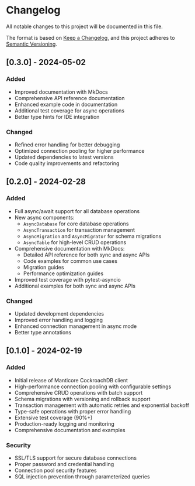 # Changelog

All notable changes to this project will be documented in this file.

The format is based on [Keep a Changelog](https://keepachangelog.com/en/1.0.0/),
and this project adheres to [Semantic Versioning](https://semver.org/spec/v2.0.0.html).

## [0.3.0] - 2024-05-02

### Added
- Improved documentation with MkDocs
- Comprehensive API reference documentation
- Enhanced example code in documentation
- Additional test coverage for async operations
- Better type hints for IDE integration

### Changed
- Refined error handling for better debugging
- Optimized connection pooling for higher performance
- Updated dependencies to latest versions
- Code quality improvements and refactoring

## [0.2.0] - 2024-02-28

### Added
- Full async/await support for all database operations
- New async components:
  - `AsyncDatabase` for core database operations
  - `AsyncTransaction` for transaction management
  - `AsyncMigration` and `AsyncMigrator` for schema migrations
  - `AsyncTable` for high-level CRUD operations
- Comprehensive documentation with MkDocs:
  - Detailed API reference for both sync and async APIs
  - Code examples for common use cases
  - Migration guides
  - Performance optimization guides
- Improved test coverage with pytest-asyncio
- Additional examples for both sync and async APIs

### Changed
- Updated development dependencies
- Improved error handling and logging
- Enhanced connection management in async mode
- Better type annotations

## [0.1.0] - 2024-02-19

### Added
- Initial release of Manticore CockroachDB client
- High-performance connection pooling with configurable settings
- Comprehensive CRUD operations with batch support
- Schema migrations with versioning and rollback support
- Transaction management with automatic retries and exponential backoff
- Type-safe operations with proper error handling
- Extensive test coverage (90%+)
- Production-ready logging and monitoring
- Comprehensive documentation and examples

### Security
- SSL/TLS support for secure database connections
- Proper password and credential handling
- Connection pool security features
- SQL injection prevention through parameterized queries 